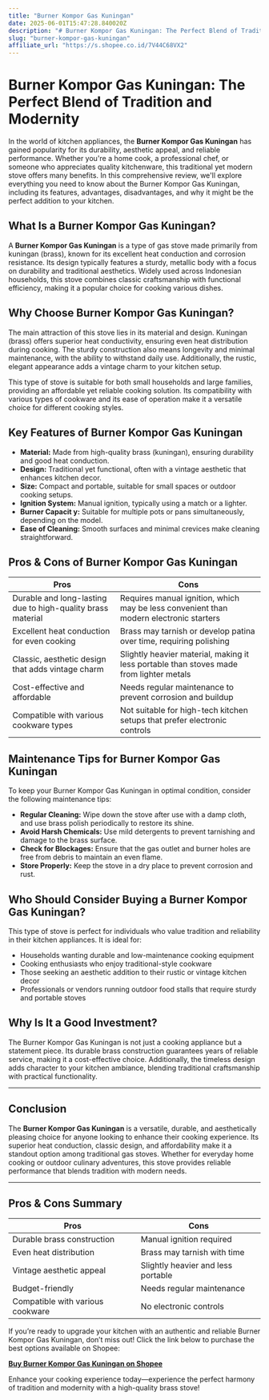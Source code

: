 ```yaml
---
title: "Burner Kompor Gas Kuningan"
date: 2025-06-01T15:47:28.840020Z
description: "# Burner Kompor Gas Kuningan: The Perfect Blend of Tradition and Modernity..."
slug: "burner-kompor-gas-kuningan"
affiliate_url: "https://s.shopee.co.id/7V44C68VX2"
---
```

# Burner Kompor Gas Kuningan: The Perfect Blend of Tradition and Modernity

In the world of kitchen appliances, the **Burner Kompor Gas Kuningan** has gained popularity for its durability, aesthetic appeal, and reliable performance. Whether you're a home cook, a professional chef, or someone who appreciates quality kitchenware, this traditional yet modern stove offers many benefits. In this comprehensive review, we'll explore everything you need to know about the Burner Kompor Gas Kuningan, including its features, advantages, disadvantages, and why it might be the perfect addition to your kitchen.

## What Is a Burner Kompor Gas Kuningan?

A **Burner Kompor Gas Kuningan** is a type of gas stove made primarily from kuningan (brass), known for its excellent heat conduction and corrosion resistance. Its design typically features a sturdy, metallic body with a focus on durability and traditional aesthetics. Widely used across Indonesian households, this stove combines classic craftsmanship with functional efficiency, making it a popular choice for cooking various dishes.

## Why Choose Burner Kompor Gas Kuningan?

The main attraction of this stove lies in its material and design. Kuningan (brass) offers superior heat conductivity, ensuring even heat distribution during cooking. The sturdy construction also means longevity and minimal maintenance, with the ability to withstand daily use. Additionally, the rustic, elegant appearance adds a vintage charm to your kitchen setup.

This type of stove is suitable for both small households and large families, providing an affordable yet reliable cooking solution. Its compatibility with various types of cookware and its ease of operation make it a versatile choice for different cooking styles.

## Key Features of Burner Kompor Gas Kuningan

- **Material:** Made from high-quality brass (kuningan), ensuring durability and good heat conduction.
- **Design:** Traditional yet functional, often with a vintage aesthetic that enhances kitchen decor.
- **Size:** Compact and portable, suitable for small spaces or outdoor cooking setups.
- **Ignition System:** Manual ignition, typically using a match or a lighter.
- **Burner Capacit y:** Suitable for multiple pots or pans simultaneously, depending on the model.
- **Ease of Cleaning:** Smooth surfaces and minimal crevices make cleaning straightforward.

## Pros & Cons of Burner Kompor Gas Kuningan

| **Pros** | **Cons** |
|------------|--------------|
| Durable and long-lasting due to high-quality brass material | Requires manual ignition, which may be less convenient than modern electronic starters |
| Excellent heat conduction for even cooking | Brass may tarnish or develop patina over time, requiring polishing |
| Classic, aesthetic design that adds vintage charm | Slightly heavier material, making it less portable than stoves made from lighter metals |
| Cost-effective and affordable | Needs regular maintenance to prevent corrosion and buildup |
| Compatible with various cookware types | Not suitable for high-tech kitchen setups that prefer electronic controls |

## Maintenance Tips for Burner Kompor Gas Kuningan

To keep your Burner Kompor Gas Kuningan in optimal condition, consider the following maintenance tips:

- **Regular Cleaning:** Wipe down the stove after use with a damp cloth, and use brass polish periodically to restore its shine.
- **Avoid Harsh Chemicals:** Use mild detergents to prevent tarnishing and damage to the brass surface.
- **Check for Blockages:** Ensure that the gas outlet and burner holes are free from debris to maintain an even flame.
- **Store Properly:** Keep the stove in a dry place to prevent corrosion and rust.

## Who Should Consider Buying a Burner Kompor Gas Kuningan?

This type of stove is perfect for individuals who value tradition and reliability in their kitchen appliances. It is ideal for:

- Households wanting durable and low-maintenance cooking equipment
- Cooking enthusiasts who enjoy traditional-style cookware
- Those seeking an aesthetic addition to their rustic or vintage kitchen decor
- Professionals or vendors running outdoor food stalls that require sturdy and portable stoves

## Why Is It a Good Investment?

The Burner Kompor Gas Kuningan is not just a cooking appliance but a statement piece. Its durable brass construction guarantees years of reliable service, making it a cost-effective choice. Additionally, the timeless design adds character to your kitchen ambiance, blending traditional craftsmanship with practical functionality.

---

## Conclusion

The **Burner Kompor Gas Kuningan** is a versatile, durable, and aesthetically pleasing choice for anyone looking to enhance their cooking experience. Its superior heat conduction, classic design, and affordability make it a standout option among traditional gas stoves. Whether for everyday home cooking or outdoor culinary adventures, this stove provides reliable performance that blends tradition with modern needs.

---

## Pros & Cons Summary

| **Pros** | **Cons** |
|------------|--------------|
| Durable brass construction | Manual ignition required |
| Even heat distribution | Brass may tarnish with time |
| Vintage aesthetic appeal | Slightly heavier and less portable |
| Budget-friendly | Needs regular maintenance |
| Compatible with various cookware | No electronic controls |

If you’re ready to upgrade your kitchen with an authentic and reliable Burner Kompor Gas Kuningan, don’t miss out! Click the link below to purchase the best options available on Shopee:

**[Buy Burner Kompor Gas Kuningan on Shopee](https://s.shopee.co.id/7V44C68VX2)**

Enhance your cooking experience today—experience the perfect harmony of tradition and modernity with a high-quality brass stove!